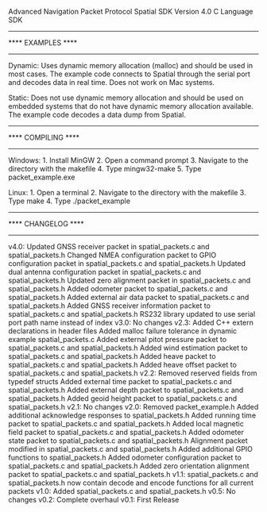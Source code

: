 Advanced Navigation Packet Protocol Spatial SDK Version 4.0
C Language SDK

******************
**** EXAMPLES ****
******************

Dynamic:
	Uses dynamic memory allocation (malloc) and should be used in most cases.
	The example code connects to Spatial through the serial port and decodes data in real time. Does not work on Mac systems.

Static:
	Does not use dynamic memory allocation and should be used on embedded systems that do not have dynamic memory allocation available.
	The example code decodes a data dump from Spatial.

*******************
**** COMPILING ****
*******************

Windows:
	1. Install MinGW
	2. Open a command prompt
	3. Navigate to the directory with the makefile
	4. Type mingw32-make
	5. Type packet_example.exe
	
Linux:
	1. Open a terminal
	2. Navigate to the directory with the makefile
	3. Type make
	4. Type ./packet_example
	
*******************
**** CHANGELOG ****
*******************

v4.0:
    Updated GNSS receiver packet in spatial_packets.c and spatial_packets.h
	Changed NMEA configuration packet to GPIO configuration packet in spatial_packets.c and spatial_packets.h
	Updated dual antenna configuration packet in spatial_packets.c and spatial_packets.h
	Updated zero alignment packet in spatial_packets.c and spatial_packets.h
	Added odometer packet to spatial_packets.c and spatial_packets.h
	Added external air data packet to spatial_packets.c and spatial_packets.h
	Added GNSS receiver information packet to spatial_packets.c and spatial_packets.h
	RS232 library updated to use serial port path name instead of index
v3.0:
	No changes
v2.3:
	Added C++ extern declarations in header files
	Added malloc failure tolerance in dynamic example spatial_packets.c
	Added external pitot pressure packet to spatial_packets.c and spatial_packets.h
	Added wind estimation packet to spatial_packets.c and spatial_packets.h
	Added heave packet to spatial_packets.c and spatial_packets.h
	Added heave offset packet to spatial_packets.c and spatial_packets.h
v2.2:
	Removed reserved fields from typedef structs
	Added external time packet to spatial_packets.c and spatial_packets.h
	Added external depth packet to spatial_packets.c and spatial_packets.h
	Added geoid height packet to spatial_packets.c and spatial_packets.h
v2.1:
	No changes
v2.0:
	Removed packet_example.h
	Added additional acknowledge responses to spatial_packets.h
	Added running time packet to spatial_packets.c and spatial_packets.h
	Added local magnetic field packet to spatial_packets.c and spatial_packets.h
	Added odometer state packet to spatial_packets.c and spatial_packets.h
	Alignment packet modified in spatial_packets.c and spatial_packets.h
	Added additional GPIO functions to spatial_packets.h
	Added odometer configuration packet to spatial_packets.c and spatial_packets.h
	Added zero orientation alignment packet to spatial_packets.c and spatial_packets.h
v1.1:
	spatial_packets.c and spatial_packets.h now contain decode and encode functions for all current packets
v1.0:
	Added spatial_packets.c and spatial_packets.h
v0.5:
	No changes
v0.2:
	Complete overhaul
v0.1:
	First Release
